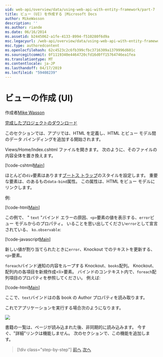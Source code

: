 ```yaml
---
uid: web-api/overview/data/using-web-api-with-entity-framework/part-7
title: ビュー (UI) を作成する |Microsoft Docs
author: MikeWasson
description: ''
ms.author: riande
ms.date: 06/16/2014
ms.assetid: b2445062-a1fe-4133-8994-f510280f6d9a
msc.legacyurl: /web-api/overview/data/using-web-api-with-entity-framework/part-7
msc.type: authoredcontent
ms.openlocfilehash: 62c4523c2c6fb399cfbc3716309a1379996d601c
ms.sourcegitcommit: 0f1119340e4464720cfd16d0ff15764746ea1fea
ms.translationtype: MT
ms.contentlocale: ja-JP
ms.lasthandoff: 04/17/2019
ms.locfileid: "59408239"
---
```

# <a name="create-the-view-ui"></a>ビューの作成 (UI)

作成者[Mike Wasson](https://github.com/MikeWasson)

[完成したプロジェクトのダウンロード](https://github.com/MikeWasson/BookService)

このセクションでは、アプリでは、HTML を定義し、HTML とビュー モデル間のデータ バインディングを追加する開始されます。

Views/Home/Index.cshtml ファイルを開きます。 次のように、そのファイルの内容全体を置き換えます。

[!code-cshtml[Main](part-7/samples/sample1.cshtml)]

ほとんどの`div`要素はあります[ブートス トラップ](http://getbootstrap.com/)のスタイルを設定します。 重要な要素は、のあるもの`data-bind`属性。 この属性は、HTML をビュー モデルにリンクします。

例:

[!code-html[Main](part-7/samples/sample2.html)]

この例で、 &quot; `text` &quot;バインド エラーの原因、`<p>`要素の値を表示する、`error`ビュー モデルからのプロパティ。 いることを思い出してください`error`として宣言されている、 `ko.observable`:

[!code-javascript[Main](part-7/samples/sample3.js)]

新しい値が割り当てられたときに`error`、Knockout でのテキストを更新する、`<p>`要素。

`foreach`バインド通知の内容をループする Knockout、`books`配列。 Knockout、配列内の各項目を新規作成&lt;li&gt;要素。 バインドのコンテキスト内で、`foreach`配列項目のプロパティを参照してください。 例えば:

[!code-html[Main](part-7/samples/sample4.html)]

ここで、`text`バインドはの各 book の Author プロパティを読み取ります。

これでアプリケーションを実行する場合次のようになります。

![](part-7/_static/image1.png)

書籍の一覧は、ページが読み込まれた後、非同期的に読み込みます。 今すぐ、&quot;詳細&quot;リンクは機能しません。 次のセクションで、この機能を追加します。

> [!div class="step-by-step"]
> [前へ](part-6.md)
> [次へ](part-8.md)
